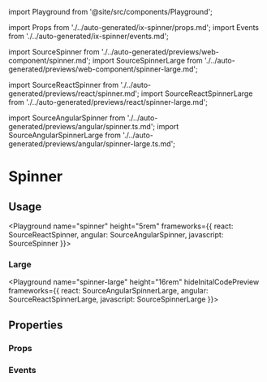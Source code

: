import Playground from '@site/src/components/Playground';

import Props from './../auto-generated/ix-spinner/props.md';
import Events from './../auto-generated/ix-spinner/events.md';

import SourceSpinner from './../auto-generated/previews/web-component/spinner.md';
import SourceSpinnerLarge from './../auto-generated/previews/web-component/spinner-large.md';

import SourceReactSpinner from './../auto-generated/previews/react/spinner.md';
import SourceReactSpinnerLarge from './../auto-generated/previews/react/spinner-large.md';

import SourceAngularSpinner from './../auto-generated/previews/angular/spinner.ts.md';
import SourceAngularSpinnerLarge from './../auto-generated/previews/angular/spinner-large.ts.md';

# Spinner

## Usage

<Playground
name="spinner" height="5rem"
frameworks={{
  react: SourceReactSpinner,
  angular: SourceAngularSpinner,
  javascript: SourceSpinner
}}></Playground>

### Large

<Playground
name="spinner-large" height="16rem"
hideInitalCodePreview
frameworks={{
  react: SourceAngularSpinnerLarge,
  angular: SourceReactSpinnerLarge,
  javascript: SourceSpinnerLarge
}}></Playground>

## Properties

### Props

<Props />

### Events

<Events />
